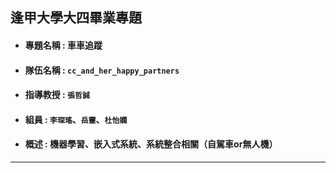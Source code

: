 ## 逢甲大學大四畢業專題

* #### 專題名稱 : 車車追蹤
* #### 隊伍名稱 : `cc_and_her_happy_partners`
* #### 指導教授 : `張哲誠`
* #### 組員 : `李琛瑤`、`岳靈`、`杜怡嫻`
* #### 概述 : 機器學習、嵌入式系統、系統整合相關（自駕車or無人機）
___

